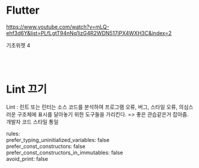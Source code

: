 # Flutter

https://www.youtube.com/watch?v=mLQ-ehf3d6Y&list=PLfLgtT94nNq1izG4R2WDN517iPX4WXH3C&index=2

기초위젯 4

<br><br>

# Lint 끄기

Lint : 린트 또는 린터는 소스 코드를 분석하여 프로그램 오류, 버그, 스타일 오류, 의심스러운 구조체에 표시를 달아놓기 위한 도구들을 가리킨다.
=> 좋은 관습같은거 잡아줌. 개발자 코드 스타일 통일

  rules: <br>
    prefer_typing_uninitialized_variables: false <br>
    prefer_const_constructors: false <br>
    prefer_const_constructors_in_immutables: false <br>
    avoid_print: false

